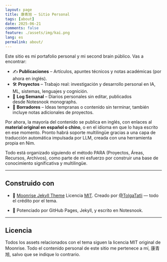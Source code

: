 ```yaml
---
layout: page
title: 康青旭 — Sitio Personal
tags: [about]
date: 2025-06-21
comments: false
feature: ./assets/img/kai.png
lang: es
permalink: about/
---
```


Este sitio es mi portafolio personal y mi second brain público. Vas a encontrar:

* ✍️ **Publicaciones** – Artículos, apuntes técnicos y notas académicas (por ahora en inglés).
* 🛠️ **Proyectos** – Trabajo real: investigación y desarrollo personal en IA, ML, sistemas, lenguajes y cognición.
* 🧪 **Log Semanal** – Diarios personales sin editar, publicados desde Notesnook monographs.
* 🧵 **Borradores** – Ideas tempranas o contenido sin terminar, también incluye notas adicionales de proyectos.

Por ahora, la mayoría del contenido se publica en inglés, con enlaces al **material original en español o chino**, o en el idioma en que lo haya escrito en ese momento.
Pronto habrá soporte multilingüe gracias a una capa de traducción automática impulsada por LLM, creada con una herramienta propia en Nim.

Todo está organizado siguiendo el método PARA (Proyectos, Áreas, Recursos, Archivos), como parte de mi esfuerzo por construir una base de conocimiento significativa y multilingüe.

---

## Construido con

* 🌙 [Moonrise Jekyll Theme](https://github.com/TolgaTatli/Moonrise)
  Licencia [MIT](https://github.com/GCaggianese/GCaggianese.github.io/blob/master/LICENSE).
  Creado por [@TolgaTatli](https://github.com/TolgaTatli) — todo el crédito por el tema.

* 🧠 Potenciado por GitHub Pages, Jekyll, y escrito en Notesnook.

---

## Licencia

Todos los assets relacionados con el tema siguen la licencia MIT original de Moonrise.
Todo el contenido personal de este sitio me pertenece a mí, 康青旭, salvo que se indique lo contrario.
